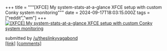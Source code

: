 +++
title = """[XFCE] My system-stats-at-a-glance XFCE setup with custom Conky system monitoring"""
date = 2024-09-17T18:03:15.000Z
tags = ["reddit","wm"]
+++
[![[XFCE] My system-stats-at-a-glance XFCE setup with custom Conky system monitoring](https://preview.redd.it/g2yvf6pusepd1.png?width=640&crop=smart&auto=webp&s=afa6fa66965f8ac278011e40d9c15595fadea3fe "[XFCE] My system-stats-at-a-glance XFCE setup with custom Conky system monitoring")](https://www.reddit.com/r/unixporn/comments/1fj6742/xfce_my_systemstatsataglance_xfce_setup_with/)

submitted by [/u/theslinkyvagabond](https://www.reddit.com/user/theslinkyvagabond)  
[\[link\]](https://i.redd.it/g2yvf6pusepd1.png) [\[comments\]](https://www.reddit.com/r/unixporn/comments/1fj6742/xfce_my_systemstatsataglance_xfce_setup_with/)
